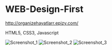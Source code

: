 # WEB-Design-First

http://organizehayatlarr.epizy.com/

HTML5, CSS3, Javascript 

![Screenshot_1](https://user-images.githubusercontent.com/43824688/188430730-c8ec8736-45e3-4b58-9e99-38f59d57ee39.png)
![Screenshot_2](https://user-images.githubusercontent.com/43824688/188430734-55e875be-15ee-4af5-9f4b-a963b69f1b98.png)
![Screenshot_3](https://user-images.githubusercontent.com/43824688/188430744-1bea9d27-2490-458d-955d-62c96b83e9a0.png)

